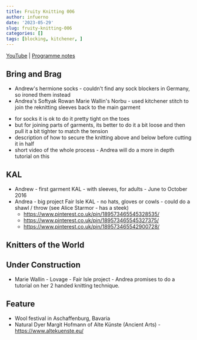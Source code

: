 ```yaml
---
title: Fruity Knitting 006
author: infuerno
date: '2023-05-29'
slug: fruity-knitting-006
categories: []
tags: [blocking, kitchener, ]
---
```


[YouTube](https://www.youtube.com/watch?v=S30h6EVAgHg) | [Programme notes](https://fruityknitting.com/2016/05/31/grafting-your-knitting-and-a-german-yarn-festival-episode-6/)

## Bring and Brag
* Andrew's hermione socks - couldn't find any sock blockers in Germany, so ironed them instead
* Andrea's Softyak Rowan Marie Wallin's Norbu - used kitchener stitch to join the reknitting sleeves back to the main garment
 - for socks it is ok to do it pretty tight on the toes
 - but for joining parts of garments, its better to do it a bit loose and then pull it a bit tighter to match the tension
 - description of how to secure the knitting above and below before cutting it in half
 - short video of the whole process - Andrea will do a more in depth tutorial on this

## KAL
* Andrew - first garment KAL - with sleeves, for adults - June to October 2016
* Andrea - big project Fair Isle KAL - no hats, gloves or cowls - could do a shawl / throw (see Alice Starmor - has a steek)
  - https://www.pinterest.co.uk/pin/189573465545328535/
  - https://www.pinterest.co.uk/pin/189573465545327375/
  - https://www.pinterest.co.uk/pin/189573465542900728/
## Knitters of the World

## Under Construction
* Marie Wallin - Lovage - Fair Isle project - Andrea promises to do a tutorial on her 2 handed knitting technique.

## Feature
* Wool festival in Aschaffenburg, Bavaria
* Natural Dyer Margit Hofmann of Alte Künste (Ancient Arts) - https://www.altekuenste.eu/



